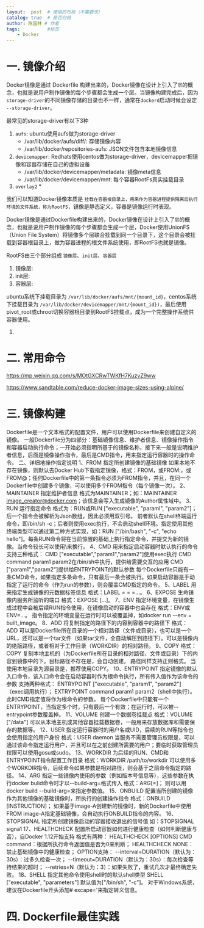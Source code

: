 ```yaml
---
layout:  post  # 使用的布局（不需要改）
catalog: true  # 是否归档
author: 陈国林 # 作者
tags:          #标签
    - Docker
---
```


# 一. 镜像介绍
Docker镜像是通过 Dockerfile 构建出来的，Docker镜像在设计上引入了`层`的概念，也就是说用户制作镜像的每个步骤都会生成一个层。当镜像构建完成后，因为`storage-driver`的不同镜像存储的目录也不一样，通常在`dockerd`启动时候会设定 `--storage-driver`。

最常见的storage-driver有以下3种
1. `aufs`: ubuntu使用aufs做为storage-driver
    * /var/lib/docker/aufs/diff/<id>: 存储镜像内容
    * /var/lib/docker/repositories-aufs: JSON文件包含本地镜像信息
2. `devicemapper`: Redhats使用centos做为storage-driver，devicemapper把镜像和容器存储在自己的虚拟设备
    * /var/lib/docker/devicemapper/metadata: 镜像meta信息
    * /var/lib/docker/devicemapper/mnt: 每个容器RootFs真实挂载目录
3. `overlay2`
    * 

我们可以知道Docker镜像本质是 `挂载在容器根目录上，用来作为容器进程提供隔离后执行环境的文件系统，称为RootFS`，镜像是静态定义，容器是镜像运行时表现。

Docker镜像是通过Dockerfile构建出来的，Docker镜像在设计上引入了`层`的概念，也就是说用户制作镜像的每个步骤都会生成一个层，Docker使用UnionFS（Union File System）将镜像多个层联合挂载到同一个目录下，这个目录会被挂载到容器根目录上，做为容器进程的根文件系统使用，即RootFS也就是镜像。

RootFS由三个部分组成 `镜像层`、`init层`、`容器层`
1. 镜像层: 
2. init层:
3. 容器层: 

ubuntu系统下挂载目录为 `/var/lib/docker/aufs/mnt/{mount_id}`，centos系统下挂载目录为 `/var/lib/docker/devicemapper/mnt/{mount_id})`，最后使用pivot_root或chroot切换容器根目录到RootFS挂载点，成为一个完整操作系统供容器使用。


1. 

# 二. 常用命令

https://mp.weixin.qq.com/s/MOtGXCRwTWKfH7KuzvZ9ww

https://www.sandtable.com/reduce-docker-image-sizes-using-alpine/



# 三. 镜像构建
Dockerfile是一个文本格式的配置文件，用户可以使用Dockerfile来创建自定义的镜像。
一般Dockerfile分为四部分：基础镜像信息、维护者信息、镜像操作指令和容器启动执行命令；一开始必须指明所基于的镜像名称，接下来一般是说明维护者信息，后面是镜像操作指令，最后是CMD指令，用来指定运行容器时的操作命令。
二、详细地操作指定说明
1、FROM 指定所创建镜像的基础镜像
如果本地不存在镜像，则默认去Docker Hub下载指定镜像，格式：FROM<image>，或FROM<image>:<tag>，或FROM<image>@<digest>；任何Dockerfile中的第一条指令必须为FROM指令，并且，在同一个Dockerfile中创建多个镜像，可以使用多个FROM指令（每个镜像一次）。
2、MAINTAINER 指定维护者信息
格式为MAINTAINER<name>；如：MAINTAINER image_creator@docker.com；该信息会写入生成镜像的Author属性域中。
3、RUN 运行指定命令
格式为：RUN<command>或RUN ["executable", "paraml", "param2"]；后一个指令会被解析为Json数组，因此必须用双引号。
前者默认在shell终端运行命令，即/bin/sh -c；后者则使用exec执行，不会启动shell环境。指定使用其他终端类型可以通过第二种方式实现，如：RUN ["/bin/bash", "-c", "echo hello"]。每条RUN命令将在当前惊醒的基础上执行指定命令，并提交为新的镜像。当命令较长可以使用\来换行。
4、CMD 用来指定启动容器时默认执行的命令
支持三种格式：
CMD ["executable","param1","param2"]使用exec执行
CMD command param1 param2在/bin/sh中执行，提供给需要交互的应用
CMD ["param1","param2"]提供给ENTRYPOINT的默认参数
每个Dockerfile只能有一条CMD命令，如果指定多条命令，只有最后一条会被执行。如果启动容器是手动指定了运行的命令（作为run的参数），则会覆盖CMD指定的命令。
5、LABEL 用来指定生成镜像的元数据标签信息
格式：LABEL <key>=<value> <key>=<value> <key>=<value>...。
6、EXPOSE 生命镜像内服务所监听的端口
格式：EXPOSE <port> [<port>...]。
7、ENV 指定环境变量，在镜像生成过程中会被后续RUN指令使用，在镜像启动的容器中也会存在
格式：ENV<key><value>或ENV<key>=<value>...。
指令指定的环境变量在运行时可以被覆盖掉，如docker run --env <key>=<value> built_image。
8、ADD 将复制指定的<src>路径下的内容到容器中的<dest>路径下
格式：ADD<src> <dest>
<src>可以是Dockerfile所在目录的一个相对路径（文件或目录），也可以是一个URL，还可以是一个tar文件（如果tar文件，全自动解压到<dest>路径下）。<dest>可以是镜像内的绝版路径，或者相对于工作目录（WORKDIR）的相对路径。
9、COPY 格式：COPY <src> <dest>
复制本地主机的<src>（为Dockerfile所在目录的相对路径、文件或目录）下的内容到镜像中的<dest>下。目标路径不存在是，会自动创建。
路径同样支持正则格式。
当使用本地目录为源目录是，推荐使用COPY。
10、ENTRYPOINT 指定镜像的默认入口命令，该入口命令会在启动容器时作为根命令执行，所有传入值作为该命令的参数
支持两种格式：
ENTRYPOINT ["executable", "param1", "param2"]（exec调用执行）；
EXTRYPOINT command param1 param2（shell中执行）。
此时CMD指定值将作为根命令的参数。
每个Dockerfile中只能有一个ENTRYPOINT，当指定多个时，只有最后一个有效；在运行时，可以被--entrypoint参数覆盖掉。
11、VOLUME 创建一个数据卷挂载点
格式：VOLUME ["/data"]
可以从本地主机或其他容器挂载数据卷，一般用来存放数据库和需要保存的数据等。
12、USER 指定运行容器时的用户名或UID，后续的RUN等指令也会使用指定的用户身份
格式：USER daemon
当服务不需要管理员权限是，可以通过该命令指定运行用户，并且可以在之前创建所需要的用户；要临时获取管理员权限可以使用gosu或sudo。
13、WORKDIR 为后续的RUN、CMD和ENTRYPOINT指令配置工作目录
格式：WORKDIR /path/to/workdir
可以使用多个WORKDIR指令，后续命令如果参数是相对路径，则会基于之前命令指定的路径。
14、ARG 指定一些镜像内使用的参数（例如版本号信息等），这些参数在执行docker bulid命令时才以--build-arg<varname>=<value>格式传入
格式：ARG<name>[=<default value>]；
则可以用docker build --build-arg<name>=<value>来指定参数值。
15、ONBUILD 配置当所创建的镜像作为其他镜像的基础镜像时，所执行的创建操作指令
格式：ONBUILD [INSTRUCTION]；
如果基于image-A创建新的镜像时，新的Dockerfile中使用FROM image-A指定基础镜像，会自动执行ONBUILD指令的内容。
16、STOPSIGNAL 指定所创建镜像启动的容器接收退出的信号值
如：STOPSIGNAL signa1
17、HEALTHCHECK 配置所启动容器如何进行健康检查（如何判断健康与否），自Docker 1.12开始支持
格式有两种：
HEALTHCHECK [OPTIONS] CMD command：根据所执行命令返回值是否为0来判断；
HEALTHCHECK NONE：禁止基础镜像中的健康检查；
OPTION支持：
--interval=DURATION（默认为：30s）：过多久检查一次；
--timeout=DURATION（默认为：30s）：每次检查等待结果的超时；
--retries=N（默认为：3）：如果失败了，重试几次才最终确定失败。
18、SHELL 指定其他命令使用shell时的默认shell类型
SHELL ["executable", "parameters"]
默认值为["/bin/sh", "-c"]。
对于Windows系统，建议在Dockerfile开头添加# excape='来指定转义信息。

# 四. Dockerfile最佳实践


